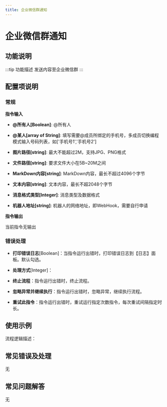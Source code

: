 ```yaml
---
title: 企业微信群通知
---
```


# 企业微信群通知

## 功能说明

:::tip 功能描述
发送内容至企业微信群
:::

## 配置项说明

### 常规

**指令输入**

- **@所有人[Boolean]**: @所有人

- **@某人[array of String]**: 填写需要@成员所绑定的手机号，多成员切换编程模式输入号码列表，如['手机号1','手机号2']

- **图片路径[string]**: 最大不能超过2M，支持JPG、PNG格式

- **文件路径[string]**: 要求文件大小在5B~20M之间

- **MarkDown内容[string]**: MarkDown内容，最长不超过4096个字节

- **文本内容[string]**: 文本内容，最长不超2048个字节

- **消息格式类型[Integer]**: 消息类型及数据格式

- **机器人地址[string]**: 机器人的网络地址，即WebHook，需要自行申请


**指令输出**

当前指令无输出

### 错误处理

- **打印错误日志**[Boolean]：当指令运行出错时，打印错误日志到【日志】面板。默认勾选。

- **处理方式**[Integer]：

 - **终止流程**：指令运行出错时，终止流程。

 - **忽略异常并继续执行**：指令运行出错时，忽略异常，继续执行流程。

 - **重试此指令**：指令运行出错时，重试运行指定次数指令，每次重试间隔指定时长。

## 使用示例

流程逻辑描述：

## 常见错误及处理

无

## 常见问题解答

无

